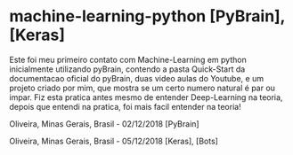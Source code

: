 # machine-learning-python [PyBrain], [Keras]

Este foi meu primeiro contato com Machine-Learning em python inicialmente utilizando pyBrain, contendo a pasta Quick-Start da documentacao oficial do pyBrain, duas video aulas do Youtube, e um projeto criado por mim, que mostra se um certo numero natural é par ou impar.
Fiz esta pratica antes mesmo de entender Deep-Learning na teoria, depois que entendi na pratica, foi mais facil entender na teoria!

Oliveira, Minas Gerais, Brasil - 02/12/2018 [PyBrain]

Oliveira, Minas Gerais, Brasil - 05/12/2018 [Keras], [Bots]
